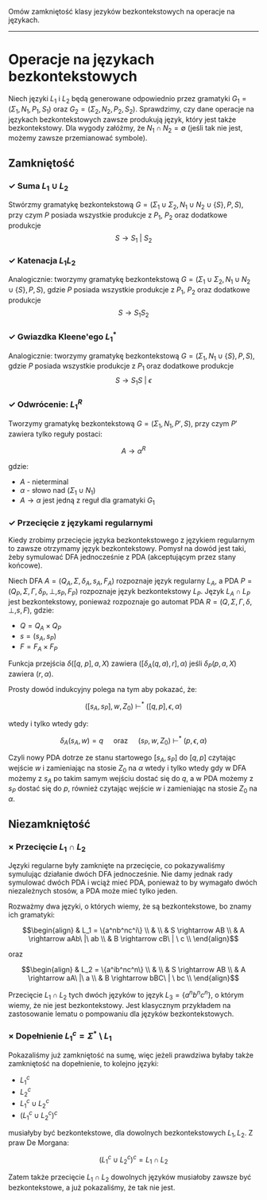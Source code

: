 Omów zamkniętość klasy jezyków bezkontekstowych na operacje na językach.

---

# Operacje na językach bezkontekstowych
Niech języki $L_1$ i $L_2$ będą generowane odpowiednio przez gramatyki $G_1 = (\Sigma_1, N_1, P_1, S_1)$ oraz $G_2 = (\Sigma_2, N_2, P_2, S_2)$. Sprawdzimy, czy dane operacje na językach bezkontekstowych zawsze produkują język, który jest także bezkontekstowy. Dla wygody załóżmy, że $N_1 \cap N_2 = \emptyset$ (jeśli tak nie jest, możemy zawsze przemianować symbole).

## Zamkniętość

### $\checkmark$ Suma $L_1 \cup L_2$
Stwórzmy gramatykę bezkontekstową $G = (\Sigma_1 \cup \Sigma_2, N_1 \cup N_2 \cup \{S\}, P, S)$, przy czym $P$ posiada wszystkie produkcje z $P_1$, $P_2$ oraz dodatkowe produkcje $$S \rightarrow S_1\ |\ S_2$$

### $\checkmark$ Katenacja $L_1L_2$
Analogicznie: tworzymy gramatykę bezkontekstową $G = (\Sigma_1 \cup \Sigma_2, N_1 \cup N_2 \cup \{S\}, P, S)$, gdzie $P$ posiada wszystkie produkcje z $P_1$, $P_2$ oraz dodatkowe produkcje $$S \rightarrow S_1S_2$$

### $\checkmark$ Gwiazdka Kleene'ego $L_1^{\ast}$
Analogicznie: tworzymy gramatykę bezkontekstową $G = (\Sigma_1, N_1 \cup \{S\}, P, S)$, gdzie $P$ posiada wszystkie produkcje z $P_1$ oraz dodatkowe produkcje $$S \rightarrow S_1S\ |\ \epsilon$$

### $\checkmark$ Odwrócenie: $L_1^R$
Tworzymy gramatykę bezkontekstową $G = (\Sigma_1, N_1, P', S)$, przy czym $P'$ zawiera tylko reguły postaci:

$$A \rightarrow \alpha^R$$

gdzie:

* $A$ - nieterminal
* $\alpha$ - słowo nad $(\Sigma_1 \cup N_1)$
* $A \rightarrow \alpha$ jest jedną z reguł dla gramatyki $G_1$

### $\checkmark$ Przecięcie z językami regularnymi
Kiedy zrobimy przecięcie języka bezkontekstowego z językiem regularnym to zawsze otrzymamy język bezkontekstowy. Pomysł na dowód jest taki, żeby symulować DFA jednocześnie z PDA (akceptującym przez stany końcowe).

Niech DFA $A = (Q_A, \Sigma, \delta_A, s_A, F_A)$ rozpoznaje język regularny $L_A$, a PDA $P = (Q_P, \Sigma, \Gamma, \delta_P, \perp, s_P, F_P)$ rozpoznaje język bezkontekstowy $L_P$. Język $L_A \cap L_P$ jest bezkontekstowy, ponieważ rozpoznaje go automat PDA $R = (Q, \Sigma, \Gamma, \delta, \perp, s, F)$, gdzie:

* $Q = Q_A \times Q_P$
* $s = (s_A, s_P)$
* $F = F_A \times F_P$

Funkcja przejścia $\delta([q,\ p], a, X)$ zawiera $([\delta_A(q, a), r], \alpha)$ jeśli $\delta_P(p, a, X)$ zawiera $(r, \alpha)$.

Prosty dowód indukcyjny polega na tym aby pokazać, że:

$$([s_A, s_P], w, Z_0)\ \vdash^{\ast}\ ([q, p], \epsilon, \alpha)$$

wtedy i tylko wtedy gdy:

$$\delta_A(s_A, w) = q \quad \text{ oraz } \quad (s_P, w, Z_0)\ \vdash^{\ast}\ (p, \epsilon, \alpha)$$

Czyli nowy PDA dotrze ze stanu startowego $[s_A, s_P]$ do $[q, p]$ czytając wejście $w$ i zamieniając na stosie $Z_0$ na $\alpha$ wtedy i tylko wtedy gdy w DFA możemy z $s_A$ po takim samym wejściu dostać się do $q$, a w PDA możemy z $s_P$ dostać się do $p$, również czytając wejście $w$ i zamieniając na stosie $Z_0$ na $\alpha$.

## Niezamkniętość

### $\times$ Przecięcie $L_1 \cap L_2$
Języki regularne były zamknięte na przecięcie, co pokazywaliśmy symulując działanie dwóch DFA jednocześnie. Nie damy jednak rady symulować dwóch PDA i wciąż mieć PDA, ponieważ to by wymagało dwóch niezależnych stosów, a PDA może mieć tylko jeden.

Rozważmy dwa języki, o których wiemy, że są bezkontekstowe, bo znamy ich gramatyki:

$$\begin{align}
& L_1 = \{a^nb^nc^i\} \\
& \\
& S \rightarrow AB \\
& A \rightarrow aAb\ |\ ab \\
& B \rightarrow cB\ | \ c \\
\end{align}$$

oraz

$$\begin{align}
& L_2 = \{a^ib^nc^n\} \\
& \\
& S \rightarrow AB \\
& A \rightarrow aA\ |\ a \\
& B \rightarrow bBC\ | \ bc \\
\end{align}$$

Przecięcie $L_1 \cap L_2$ tych dwóch języków to język $L_3 = \{a^nb^nc^n\}$, o którym wiemy, że nie jest bezkontekstowy. Jest klasycznym przykładem na zastosowanie lematu o pompowaniu dla języków bezkontekstowych.

### $\times$ Dopełnienie $L_1^c = \Sigma^* \setminus L_1$
Pokazaliśmy już zamkniętość na sumę, więc jeżeli prawdziwa byłaby także zamkniętość na dopełnienie, to kolejno języki:

* $L_1^c$
* $L_2^c$
* $L_1^c \cup L_2^c$
* $(L_1^c \cup L_2^c)^c$

musiałyby być bezkontekstowe, dla dowolnych bezkontekstowych $L_1, L_2$. Z praw De Morgana:

$$(L_1^c \cup L_2^c)^c = L_1 \cap L_2$$

Zatem także przecięcie $L_1 \cap L_2$ dowolnych języków musiałoby zawsze być bezkontekstowe, a już pokazaliśmy, że tak nie jest.
